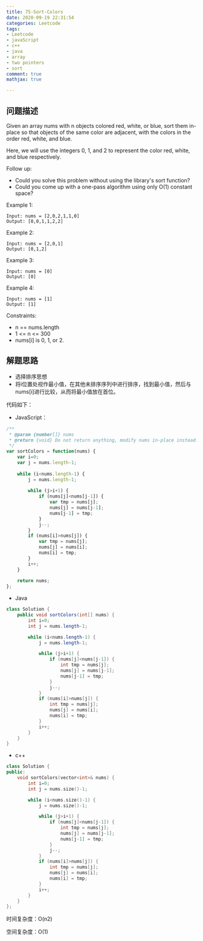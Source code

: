 ```yaml
---
title: 75-Sort-Colors
date: 2020-09-19 22:31:54
categories: Leetcode
tags: 
- Leetcode
- javaScript
- c++
- java
- array
- two pointers
- sort
comment: true
mathjax: true

---
```


## 问题描述

Given an array nums with n objects colored red, white, or blue, sort them in-place so that objects of the same color are adjacent, with the colors in the order red, white, and blue.

Here, we will use the integers 0, 1, and 2 to represent the color red, white, and blue respectively.

Follow up:

- Could you solve this problem without using the library's sort function?
- Could you come up with a one-pass algorithm using only O(1) constant space?
 

Example 1:

```
Input: nums = [2,0,2,1,1,0]
Output: [0,0,1,1,2,2]
```
<!--more-->
Example 2:

```
Input: nums = [2,0,1]
Output: [0,1,2]
```

Example 3:

```
Input: nums = [0]
Output: [0]
```

Example 4:

```
Input: nums = [1]
Output: [1]
```

Constraints:

- n == nums.length
- 1 <= n <= 300
- nums[i] is 0, 1, or 2.

## 解题思路

- 选择排序思想
- 将i位置处视作最小值，在其他未排序序列中进行排序，找到最小值，然后与nums[i]进行比较，从而将最小值放在首位。

代码如下：

- JavaScript：
  
```javascript
/**
 * @param {number[]} nums
 * @return {void} Do not return anything, modify nums in-place instead.
 */
var sortColors = function(nums) {
    var i=0;
    var j = nums.length-1;
    
    while (i<nums.length-1) {
        j = nums.length-1;
        
        while (j>i+1) {
            if (nums[j]<nums[j-1]) {
                var tmp = nums[j];
                nums[j] = nums[j-1];
                nums[j-1] = tmp;
            }
            j--;
        }
        if (nums[i]>nums[j]) {
            var tmp = nums[j];
            nums[j] = nums[i];
            nums[i] = tmp;
        }
        i++;
    }
    
    return nums;
};
```

- Java


```java
class Solution {
    public void sortColors(int[] nums) {
        int i=0;
        int j = nums.length-1;

        while (i<nums.length-1) {
            j = nums.length-1;

            while (j>i+1) {
                if (nums[j]<nums[j-1]) {
                    int tmp = nums[j];
                    nums[j] = nums[j-1];
                    nums[j-1] = tmp;
                }
                j--;
            }
            if (nums[i]>nums[j]) {
                int tmp = nums[j];
                nums[j] = nums[i];
                nums[i] = tmp;
            }
            i++;
        }
    }
}

```

- c++


```cpp
class Solution {
public:
    void sortColors(vector<int>& nums) {
        int i=0;
        int j = nums.size()-1;

        while (i<nums.size()-1) {
            j = nums.size()-1;

            while (j>i+1) {
                if (nums[j]<nums[j-1]) {
                    int tmp = nums[j];
                    nums[j] = nums[j-1];
                    nums[j-1] = tmp;
                }
                j--;
            }
            if (nums[i]>nums[j]) {
                int tmp = nums[j];
                nums[j] = nums[i];
                nums[i] = tmp;
            }
            i++;
        }
    }
};
```

时间复杂度：O(n2)

空间复杂度：O(1)
